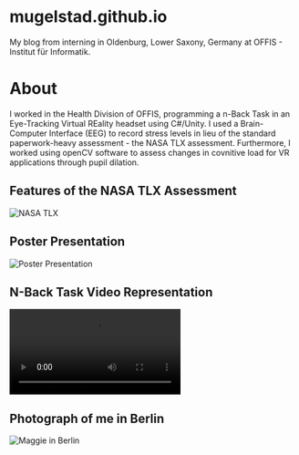 # mugelstad.github.io
My blog from interning in Oldenburg, Lower Saxony, Germany at OFFIS - Institut für Informatik.

# About 
I worked in the Health Division of OFFIS, programming a n-Back Task in an Eye-Tracking Virtual REality headset using C#/Unity. I used a Brain-Computer Interface (EEG) to record stress levels in lieu of the standard paperwork-heavy assessment - the NASA TLX assessment. Furthermore, I worked using openCV software to assess changes in covnitive load for VR applications through pupil dilation. 

## Features of the NASA TLX Assessment
![NASA TLX](./screenshots/nasa-tlx.png)

## Poster Presentation
![Poster Presentation](./screenshots/poster-presentation.png)

## N-Back Task Video Representation
![Nback Mental Task Video](./video/mental-task.mov)

## Photograph of me in Berlin
![Maggie in Berlin](./screenshots/maggie-in-berlin.png)
